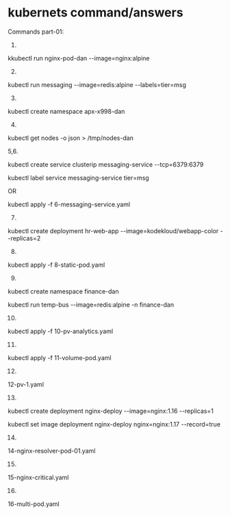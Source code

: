 # kubernets command/answers
Commands part-01:

1.

kkubectl run nginx-pod-dan --image=nginx:alpine

2.

kubectl run messaging --image=redis:alpine --labels=tier=msg

3.

kubectl create namespace apx-x998-dan

4.

kubectl get nodes -o json > /tmp/nodes-dan

5,6.

kubectl create service clusterip messaging-service --tcp=6379:6379

kubectl label service messaging-service tier=msg

OR

kubectl apply -f 6-messaging-service.yaml

7.

kubectl create deployment hr-web-app --image=kodekloud/webapp-color --replicas=2
 
8.

kubectl apply -f 8-static-pod.yaml

9.

kubectl create namespace finance-dan

kubectl run temp-bus --image=redis:alpine -n finance-dan

10.

kubectl apply -f 10-pv-analytics.yaml

11.

kubectl apply -f 11-volume-pod.yaml

12.

12-pv-1.yaml

13.

kubectl create deployment nginx-deploy --image=nginx:1.16 --replicas=1

kubectl set image deployment nginx-deploy nginx=nginx:1.17 --record=true


14.

14-nginx-resolver-pod-01.yaml

15.

15-nginx-critical.yaml

16.

16-multi-pod.yaml










